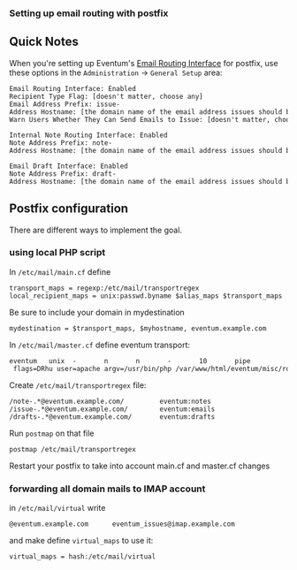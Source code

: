 ### Setting up email routing with postfix

## Quick Notes

When you're setting up Eventum's [Email Routing Interface](https://github.com/eventum/eventum/wiki/System-Admin:-Email-Routing-Interface) for postfix, use these options in the `Administration` -> `General Setup` area:

```
Email Routing Interface: Enabled
Recipient Type Flag: [doesn't matter, choose any]
Email Address Prefix: issue-
Address Hostname: [the domain name of the email address issues should be sent to]
Warn Users Whether They Can Send Emails to Issue: [doesn't matter, choose any]

Internal Note Routing Interface: Enabled
Note Address Prefix: note-
Address Hostname: [the domain name of the email address issues should be sent to]

Email Draft Interface: Enabled
Note Address Prefix: draft-
Address Hostname: [the domain name of the email address issues should be sent to]
```

## Postfix configuration

There are different ways to implement the goal.

### using local PHP script

In `/etc/mail/main.cf` define

```
transport_maps = regexp:/etc/mail/transportregex
local_recipient_maps = unix:passwd.byname $alias_maps $transport_maps
```

Be sure to include your domain in mydestination

```
mydestination = $transport_maps, $myhostname, eventum.example.com
```

In `/etc/mail/master.cf` define eventum transport:

```
eventum   unix  -       n       n       -       10       pipe
 flags=DRhu user=apache argv=/usr/bin/php /var/www/html/eventum/misc/route_${nexthop}.php
```

Create `/etc/mail/transportregex` file:

```
/note-.*@eventum.example.com/         eventum:notes
/issue-.*@eventum.example.com/        eventum:emails
/drafts-.*@eventum.example.com/       eventum:drafts
```

Run `postmap` on that file

```
postmap /etc/mail/transportregex
```

Restart your postfix to take into account main.cf and master.cf changes

### forwarding all domain mails to IMAP account

in `/etc/mail/virtual` write

```
@eventum.example.com      eventum_issues@imap.example.com
```

and make define `virtual_maps` to use it:

```
virtual_maps = hash:/etc/mail/virtual
```
